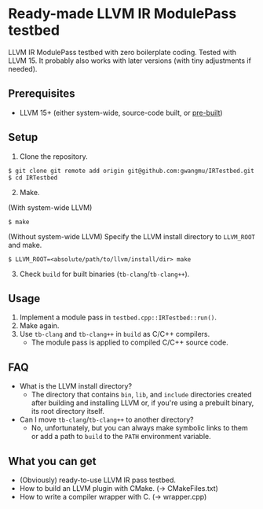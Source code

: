 # Ready-made LLVM IR ModulePass testbed

LLVM IR ModulePass testbed with zero boilerplate coding. Tested with LLVM 15. It probably also works with later versions (with tiny adjustments if needed).

## Prerequisites

 - LLVM 15+ (either system-wide, source-code built, or [pre-built](https://releases.llvm.org/download.html))

## Setup

1. Clone the repository. 

```
$ git clone git remote add origin git@github.com:gwangmu/IRTestbed.git
$ cd IRTestbed
```

2. Make.

(With system-wide LLVM)

```
$ make
```

(Without system-wide LLVM) Specify the LLVM install directory to `LLVM_ROOT` and make.

```
$ LLVM_ROOT=<absolute/path/to/llvm/install/dir> make
```

3. Check `build` for built binaries (`tb-clang`/`tb-clang++`).

## Usage

1. Implement a module pass in `testbed.cpp::IRTestbed::run()`.
2. Make again.
3. Use `tb-clang` and `tb-clang++` in `build` as C/C++ compilers.
    - The module pass is applied to compiled C/C++ source code.

## FAQ

* What is the LLVM install directory?
    - The directory that contains `bin`, `lib`, and `include` directories
      created after building and installing LLVM or, if you're using a prebuilt
      binary, its root directory itself.
* Can I move `tb-clang`/`tb-clang++` to another directory?
    - No, unfortunately, but you can always make symbolic links to them or add a path to `build` to the `PATH` environment variable.

## What you can get

* (Obviously) ready-to-use LLVM IR pass testbed.
* How to build an LLVM plugin with CMake. (-> CMakeFiles.txt)
* How to write a compiler wrapper with C. (-> wrapper.cpp)
